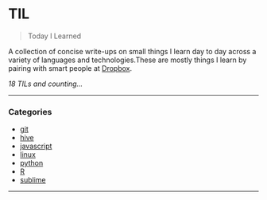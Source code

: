 # TIL

> Today I Learned

A collection of concise write-ups on small things I learn day to day across a
variety of languages and technologies.These are mostly things I learn by pairing with
smart people at [Dropbox](http://dropbox.com/).

_18  TILs and counting..._

---

### Categories

* [git](#git)
* [hive](#hive)
* [javascript](#git)
* [linux](#linux)
* [python](#python)
* [R](#R)
* [sublime](#sublime)

---


